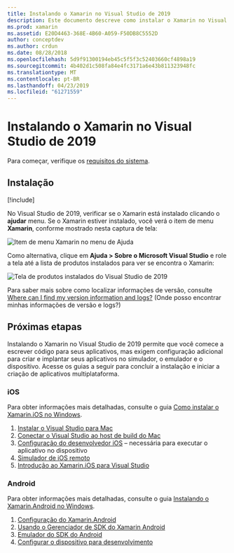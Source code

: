 ```yaml
---
title: Instalando o Xamarin no Visual Studio de 2019
description: Este documento descreve como instalar o Xamarin no Visual Studio de 2019. Ele aborda os requisitos, o processo de instalação e a verificação da instalação.
ms.prod: xamarin
ms.assetid: E20D4463-368E-4B60-A059-F50DB8C5552D
author: conceptdev
ms.author: crdun
ms.date: 08/28/2018
ms.openlocfilehash: 5d9f91300194eb45c5f5f3c52403660cf4898a19
ms.sourcegitcommit: 4b402d1c508fa84e4fc3171a6e43b811323948fc
ms.translationtype: MT
ms.contentlocale: pt-BR
ms.lasthandoff: 04/23/2019
ms.locfileid: "61271559"
---
```

# <a name="installing-xamarin-in-visual-studio-2019"></a>Instalando o Xamarin no Visual Studio de 2019

<a name="requirements" />

Para começar, verifique os [requisitos do sistema](~/cross-platform/get-started/requirements.md).

## <a name="installation"></a>Instalação

[!include[](~/cross-platform/includes/install-xamarin-windows.md)]

No Visual Studio de 2019, verificar se o Xamarin está instalado clicando o **ajudar** menu. Se o Xamarin estiver instalado, você verá o item de menu **Xamarin**, conforme mostrado nesta captura de tela:

![Item de menu Xamarin no menu de Ajuda](windows-images/12-xamarin-menu-item.png "Item de menu Xamarin no menu de Ajuda")

Como alternativa, clique em **Ajuda > Sobre o Microsoft Visual Studio** e role a tela até a lista de produtos instalados para ver se encontra o Xamarin:

![Tela de produtos instalados do Visual Studio de 2019](windows-images/13-xamarin-is-installed.png "tela de produtos instalados do Visual Studio de 2019")

Para saber mais sobre como localizar informações de versão, consulte [Where can I find my version information and logs?](~/cross-platform/troubleshooting/questions/version-logs.md) (Onde posso encontrar minhas informações de versão e logs?)

## <a name="next-steps"></a>Próximas etapas

Instalando o Xamarin no Visual Studio de 2019 permite que você comece a escrever código para seus aplicativos, mas exigem configuração adicional para criar e implantar seus aplicativos no simulador, o emulador e o dispositivo. Acesse os guias a seguir para concluir a instalação e iniciar a criação de aplicativos multiplataforma.

### <a name="ios"></a>iOS

Para obter informações mais detalhadas, consulte o guia [Como instalar o Xamarin.iOS no Windows](~/ios/get-started/installation/windows/index.md). 

1. [Instalar o Visual Studio para Mac](https://docs.microsoft.com/visualstudio/mac/installation)
2. [Conectar o Visual Studio ao host de build do Mac](~/ios/get-started/installation/windows/connecting-to-mac/index.md)
3. [Configuração do desenvolvedor iOS](~/ios/get-started/installation/device-provisioning/index.md) – necessária para executar o aplicativo no dispositivo
5. [Simulador de iOS remoto](~/tools/ios-simulator/index.md)
6. [Introdução ao Xamarin.iOS para Visual Studio](~/ios/get-started/installation/windows/introduction-to-xamarin-ios-for-visual-studio.md)

### <a name="android"></a>Android

Para obter informações mais detalhadas, consulte o guia [Instalando o Xamarin.Android no Windows](~/android/get-started/installation/windows.md).

1. [Configuração do Xamarin.Android](~/android/get-started/installation/windows.md#configuration)
2. [Usando o Gerenciador de SDK do Xamarin Android](~/android/get-started/installation/android-sdk.md?ide=vs)
3. [Emulador do SDK do Android](~/android/get-started/installation/android-emulator/index.md)
4. [Configurar o dispositivo para desenvolvimento](~/android/get-started/installation/set-up-device-for-development.md)
